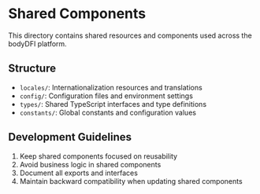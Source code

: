 # Shared Components

This directory contains shared resources and components used across the bodyDFI platform.

## Structure

- `locales/`: Internationalization resources and translations
- `config/`: Configuration files and environment settings
- `types/`: Shared TypeScript interfaces and type definitions
- `constants/`: Global constants and configuration values

## Development Guidelines

1. Keep shared components focused on reusability
2. Avoid business logic in shared components
3. Document all exports and interfaces
4. Maintain backward compatibility when updating shared components 